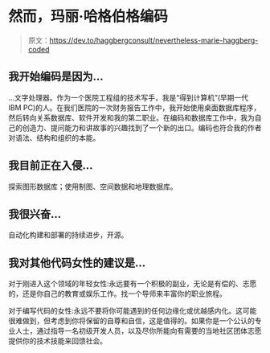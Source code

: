 # 然而，玛丽·哈格伯格编码

> 原文：<https://dev.to/haggbergconsult/nevertheless-marie-haggberg-coded>

## 我开始编码是因为...

...文字处理器。作为一个医院工程组的技术写手，我是“得到计算机”(早期一代 IBM PC)的人。在我们医院的一次财务报告工作中，我开始使用桌面数据库程序，然后转向关系数据库、软件开发和我的第二职业。在编码和数据库工作中，我为自己的创造力、提问能力和讲故事的兴趣找到了一个新的出口。编码也符合我的作者对语法、结构和组织的本能。

## 我目前正在入侵...

探索图形数据库；使用制图、空间数据和地理数据库。

## 我很兴奋...

自动化构建和部署的持续进步，开源。

## 我对其他代码女性的建议是...

对于刚进入这个领域的年轻女性:永远要有一个积极的副业，无论是有偿的、志愿的，还是你自己的教育或娱乐工作。找一个导师来丰富你的职业旅程。

对于编写代码的女性:永远不要将你可能遇到的任何边缘化或优越感内化。这可能很难做到，但考虑到你将保留的自尊和自信，这是值得的。如果你是一个公认的专业人士，通过指导一名初级开发人员，以及尽你所能向有需要的当地社区团体志愿提供你的技术技能来回馈社会。